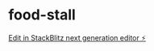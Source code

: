 # food-stall

[Edit in StackBlitz next generation editor ⚡️](https://stackblitz.com/~/github.com/adityapartapsingh/food-stall)